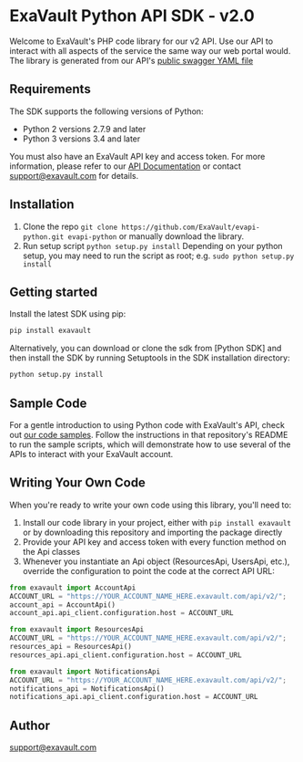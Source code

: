 ExaVault Python API SDK - v2.0
============

Welcome to ExaVault's PHP code library for our v2 API. Use our API to interact with all aspects of the service the same way our web portal would. The library is generated from our API's [public swagger YAML file](https://www.exavault.com/api/docs/evapi_2.0_public.yaml)

## Requirements 

The SDK supports the following versions of Python:

-  Python 2 versions 2.7.9 and later
-  Python 3 versions 3.4 and later

You must also have an ExaVault API key and access token. For more information, please refer to our [API Documentation](https://www.exavault.com/developer/api-docs/#section/Obtaining-Your-API-Key-and-Access-Token) or contact support@exavault.com for details.

## Installation

1. Clone the repo `git clone https://github.com/ExaVault/evapi-python.git evapi-python` or manually download the library.
2. Run setup script `python setup.py install` Depending on your python setup, you may need to run the script as root; e.g. `sudo python setup.py install`

## Getting started
Install the latest SDK using pip:

```sh
pip install exavault
```

Alternatively, you can download or clone the sdk from [Python SDK] and then install the SDK by running Setuptools in the SDK installation directory:

```sh
python setup.py install 
```

## Sample Code

For a gentle introduction to using Python code with ExaVault's API, check out [our code samples](https://github.com/ExaVault/evapi-python-samples). Follow the instructions in that repository's README to run the sample scripts, which will demonstrate how to use several of the APIs to interact with your ExaVault account.

## Writing Your Own Code

When you're ready to write your own code using this library, you'll need to:

1. Install our code library in your project, either with `pip install exavault` or by downloading this repository and importing the package directly
1. Provide your API key and access token with every function method on the Api classes
1. Whenever you instantiate an Api object (ResourcesApi, UsersApi, etc.), override the configuration to point the code at the correct API URL:
```python
from exavault import AccountApi
ACCOUNT_URL = "https://YOUR_ACCOUNT_NAME_HERE.exavault.com/api/v2/";
account_api = AccountApi()
account_api.api_client.configuration.host = ACCOUNT_URL
```
```python
from exavault import ResourcesApi
ACCOUNT_URL = "https://YOUR_ACCOUNT_NAME_HERE.exavault.com/api/v2/";
resources_api = ResourcesApi()
resources_api.api_client.configuration.host = ACCOUNT_URL
```
```python
from exavault import NotificationsApi
ACCOUNT_URL = "https://YOUR_ACCOUNT_NAME_HERE.exavault.com/api/v2/";
notifications_api = NotificationsApi()
notifications_api.api_client.configuration.host = ACCOUNT_URL
```

## Author

support@exavault.com
